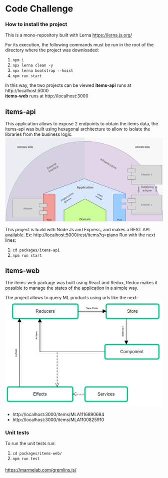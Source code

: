 # Code Challenge

### How to install the project

This is a mono-repository built with Lerna https://lerna.js.org/

For its execution, the following commands must be run
in the root of the directory where the project was downloaded:

1. `npm i`
2. `npx lerna clean -y`
3. `npx lerna bootstrap --hoist`
4. `npm run start`


In this way, the two projects can be viewed 
__items-api__ runs at http://localhost:5000  
__items-web__ runs at http://localhost:3000


## items-api
This application allows to expose 2 endpoints to obtain the items data, the items-api was built using hexagonal architecture to allow to isolate the libraries from the business logic.
![alt text](https://github.com/ir-taimal10/front-end-challenge/blob/master/packages/items-doc/images/hexagonal_arch.PNG?raw=true)


This project is build with Node Js and Express, and makes a REST API available. Ex: http://localhost:5000/rest/items?q=piano
Run with the next lines:
1. `cd packages/items-api`
2. `npm run start`

## items-web
The items-web package was built using React and Redux, Redux makes it possible to manage the states of the application in a simple way.


The project allows to query ML products using urls like the next:
![alt text](https://github.com/ir-taimal10/front-end-challenge/blob/master/packages/items-doc/images/redux.PNG?raw=true)
 * http://localhost:3000/items/MLA1116890684
 * http://localhost:3000/items/MLA1100825910



### Unit tests

To run the unit tests run:

1. `cd packages/items-web/`
2. `npm run test`

####

https://marmelab.com/gremlins.js/
